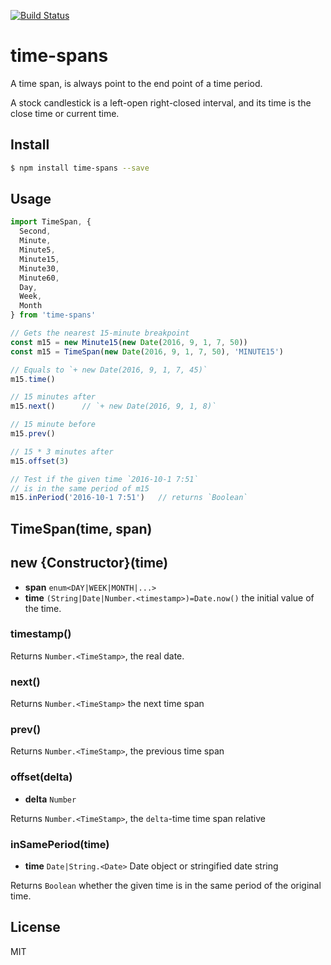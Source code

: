 [![Build Status](https://travis-ci.org/kaelzhang/node-time-spans.svg?branch=master)](https://travis-ci.org/kaelzhang/node-time-spans)
<!-- optional appveyor tst
[![Windows Build Status](https://ci.appveyor.com/api/projects/status/github/kaelzhang/node-time-spans?branch=master&svg=true)](https://ci.appveyor.com/project/kaelzhang/node-time-spans)
-->
<!-- optional npm version
[![NPM version](https://badge.fury.io/js/time-spans.svg)](http://badge.fury.io/js/time-spans)
-->
<!-- optional npm downloads
[![npm module downloads per month](http://img.shields.io/npm/dm/time-spans.svg)](https://www.npmjs.org/package/time-spans)
-->
<!-- optional dependency status
[![Dependency Status](https://david-dm.org/kaelzhang/node-time-spans.svg)](https://david-dm.org/kaelzhang/node-time-spans)
-->

# time-spans

A time span, is always point to the end point of a time period.

A stock candlestick is a left-open right-closed interval, and its time is the close time or current time.

## Install

```sh
$ npm install time-spans --save
```

## Usage

```js
import TimeSpan, {
  Second,
  Minute,
  Minute5,
  Minute15,
  Minute30,
  Minute60,
  Day,
  Week,
  Month
} from 'time-spans'

// Gets the nearest 15-minute breakpoint
const m15 = new Minute15(new Date(2016, 9, 1, 7, 50))
const m15 = TimeSpan(new Date(2016, 9, 1, 7, 50), 'MINUTE15')

// Equals to `+ new Date(2016, 9, 1, 7, 45)`
m15.time()

// 15 minutes after
m15.next()      // `+ new Date(2016, 9, 1, 8)`

// 15 minute before
m15.prev()

// 15 * 3 minutes after
m15.offset(3)

// Test if the given time `2016-10-1 7:51`
// is in the same period of m15
m15.inPeriod('2016-10-1 7:51')   // returns `Boolean`
```

## TimeSpan(time, span)
## new {Constructor}(time)

- **span** `enum<DAY|WEEK|MONTH|...>`
- **time** `(String|Date|Number.<timestamp>)=Date.now()` the initial value of the time.

### timestamp()

Returns `Number.<TimeStamp>`, the real date.

### next()

Returns `Number.<TimeStamp>` the next time span

### prev()

Returns `Number.<TimeStamp>`, the previous time span

### offset(delta)

- **delta** `Number`

Returns `Number.<TimeStamp>`, the `delta`-time time span relative

### inSamePeriod(time)

- **time** `Date|String.<Date>` Date object or stringified date string

Returns `Boolean` whether the given time is in the same period of the original time.

## License

MIT

